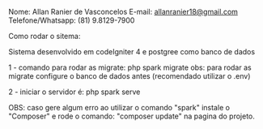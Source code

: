 Nome: Allan Ranier de Vasconcelos
E-mail: allanranier18@gmail.com
Telefone/Whatsapp: (81) 9.8129-7900

Como rodar o sitema:

Sistema desenvolvido em codeIgniter 4 e postgree como banco de dados

1 - comando para rodar as migrate: php spark migrate
obs: para rodar as migrate configure o banco de dados antes (recomendado utilizar o .env)

2 - iniciar o servidor é: php spark serve



OBS: caso gere algum erro ao utilizar o comando "spark" instale o "Composer"
     e rode o comando: "composer update" na pagina do projeto.